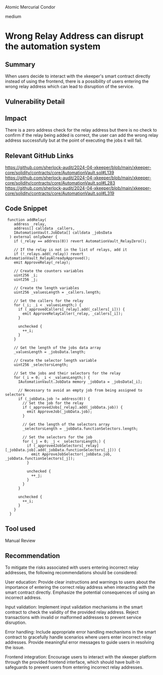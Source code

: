 Atomic Mercurial Condor

medium

# Wrong Relay Address can disrupt the automation system

## Summary
When users decide to interact with the xkeeper's smart contract directly instead of using the frontend, there is a possibility of users entering the wrong relay address which can lead to disruption of the service.
## Vulnerability Detail

## Impact
There is a zero address check for the relay address but there is no check to confirm if the relay being added is correct, the user can add the wrong relay address successfully but at the point of executing the jobs it will fail.

## Relevant GitHub Links
https://github.com/sherlock-audit/2024-04-xkeeper/blob/main/xkeeper-core/solidity/contracts/core/AutomationVault.sol#L139
https://github.com/sherlock-audit/2024-04-xkeeper/blob/main/xkeeper-core/solidity/contracts/core/AutomationVault.sol#L283
https://github.com/sherlock-audit/2024-04-xkeeper/blob/main/xkeeper-core/solidity/contracts/core/AutomationVault.sol#L319

## Code Snippet
```solidity
 function addRelay(
    address _relay,
    address[] calldata _callers,
    IAutomationVault.JobData[] calldata _jobsData
  ) external onlyOwner {
    if (_relay == address(0)) revert AutomationVault_RelayZero();

    // If the relay is not in the list of relays, add it
    if (!_relays.add(_relay)) revert AutomationVault_RelayAlreadyApproved();
    emit ApproveRelay(_relay);

    // Create the counters variables
    uint256 _i;
    uint256 _j;

    // Create the length variables
    uint256 _valuesLength = _callers.length;

    // Set the callers for the relay
    for (_i; _i < _valuesLength;) {
      if (_approvedCallers[_relay].add(_callers[_i])) {
        emit ApproveRelayCaller(_relay, _callers[_i]);
      }

      unchecked {
        ++_i;
      }
    }

    // Get the length of the jobs data array
    _valuesLength = _jobsData.length;

    // Create the selector length variable
    uint256 _selectorsLength;

    // Set the jobs and their selectors for the relay
    for (_i = 0; _i < _valuesLength;) {
      IAutomationVault.JobData memory _jobData = _jobsData[_i];

      // Necessary to avoid an empty job from being assigned to selectors
      if (_jobData.job != address(0)) {
        // Set the job for the relay
        if (_approvedJobs[_relay].add(_jobData.job)) {
          emit ApproveJob(_jobData.job);
        }

        // Get the length of the selectors array
        _selectorsLength = _jobData.functionSelectors.length;

        // Set the selectors for the job
        for (_j = 0; _j < _selectorsLength;) {
          if (_approvedJobSelectors[_relay][_jobData.job].add(_jobData.functionSelectors[_j])) {
            emit ApproveJobSelector(_jobData.job, _jobData.functionSelectors[_j]);
          }

          unchecked {
            ++_j;
          }
        }
      }

      unchecked {
        ++_i;
      }
    }
  }
```

## Tool used

Manual Review

## Recommendation
To mitigate the risks associated with users entering incorrect relay addresses, the following recommendations should be considered:

User education: Provide clear instructions and warnings to users about the importance of entering the correct relay address when interacting with the smart contract directly. Emphasize the potential consequences of using an incorrect address.

Input validation: Implement input validation mechanisms in the smart contract to check the validity of the provided relay address. Reject transactions with invalid or malformed addresses to prevent service disruption.

Error handling: Include appropriate error handling mechanisms in the smart contract to gracefully handle scenarios where users enter incorrect relay addresses. Provide meaningful error messages to guide users in resolving the issue.

Frontend integration: Encourage users to interact with the xkeeper platform through the provided frontend interface, which should have built-in safeguards to prevent users from entering incorrect relay addresses.
